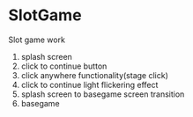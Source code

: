 # SlotGame
Slot game work
1. splash screen
2. click to continue button
3. click anywhere functionality(stage click)
4. click to continue light flickering effect
5. splash screen to basegame screen transition
6. basegame
